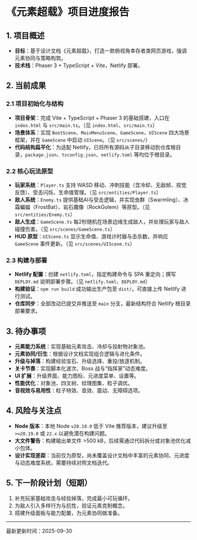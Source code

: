 # 《元素超载》项目进度报告

## 1. 项目概述
- **目标**：基于设计文档《元素超载》，打造一款俯视角幸存者类网页游戏，强调元素协同与策略构筑。
- **技术栈**：Phaser 3 + TypeScript + Vite，Netlify 部署。

## 2. 当前成果
### 2.1 项目初始化与结构
- **项目骨架**：完成 Vite + TypeScript + Phaser 3 的基础搭建，入口在 `index.html` 与 `src/main.ts`。（见 `index.html`、`src/main.ts`）
- **场景体系**：实现 `BootScene`、`MainMenuScene`、`GameScene`、`UIScene` 四大场景框架，并在 `GameScene` 中启动 `UIScene`。（见 `src/scenes/`）
- **代码结构扁平化**：为适配 Netlify，已将所有源码从子目录移动到仓库根目录，`package.json`、`tsconfig.json`、`netlify.toml` 等均位于根目录。

### 2.2 核心玩法原型
- **玩家系统**：`Player.ts` 支持 WASD 移动、冲刺技能（含冷却、无敌帧、视觉反馈）、受击闪烁、生命值管理。（见 `src/entities/Player.ts`）
- **敌人系统**：`Enemy.ts` 提供基础AI与受击逻辑，并实现虫群（Swarmling）、冰霜蝙蝠（FrostBat）、岩石魔像（RockGolem）等原型。（见 `src/entities/Enemy.ts`）
- **敌人生成**：`GameScene.ts` 每2秒随机在场景边缘生成敌人，并处理玩家与敌人碰撞伤害。（见 `src/scenes/GameScene.ts`）
- **HUD 原型**：`UIScene.ts` 显示生命值、游戏计时器与击杀数，并响应 `GameScene` 事件更新。（见 `src/scenes/UIScene.ts`）

### 2.3 构建与部署
- **Netlify 配置**：创建 `netlify.toml`，指定构建命令与 SPA 重定向；撰写 `DEPLOY.md` 说明部署步骤。（见 `netlify.toml`、`DEPLOY.md`）
- **构建验证**：`npm run build` 成功输出生产包至 `dist/`，可直接上传 Netlify 进行测试。
- **仓库同步**：全部改动已提交并推送至 `main` 分支，最新结构符合 Netlify 根目录部署要求。

## 3. 待办事项
- **元素能力系统**：实现基础元素攻击、冷却与投射物对象池。
- **元素协同/衍生**：根据设计文档实现组合逻辑与进化条件。
- **升级与掉落**：构建经验宝石、升级选择、重投/放逐机制。
- **关卡节奏**：实现脚本化波次、Boss 战与“指挥家”动态难度。
- **UI 扩展**：升级界面、能力图标、元进度菜单、设置等。
- **性能优化**：对象池、四叉树、纹理图集、粒子调优。
- **音视效与易用性**：粒子特效、音效、震动、无障碍选项。

## 4. 风险与关注点
- **Node 版本**：本地 Node `v20.10.0` 低于 Vite 推荐版本，建议升级至 `>=20.19.0` 或 `22.x` 以避免潜在构建问题。
- **大文件警告**：构建输出单文件 >500 kB，后续需通过代码拆分或对象池优化减小包体。
- **设计实现差距**：当前仅为原型，尚未覆盖设计文档中丰富的元素协同、元进度与动态难度系统，需要持续对照文档迭代。

## 5. 下一阶段计划（短期）
1. 补充玩家基础攻击与经验掉落，完成最小可玩循环。
2. 为敌人引入多样行为与抗性，验证元素克制概念。
3. 搭建升级面板与能力配置，为元素协同做准备。

---
最新更新时间：2025-09-30
